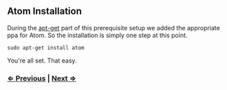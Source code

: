 ## Atom Installation

During the [apt-get](apt.md) part of this prerequisite setup we added the appropriate ppa for Atom. So the installation is simply one step at this point.

```
sudo apt-get install atom
```

You're all set. That easy.

### [⇐ Previous](fish.md) | [Next ⇒](git.md)
